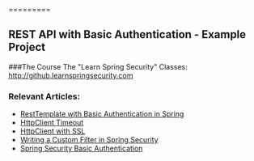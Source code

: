 =========

## REST API with Basic Authentication - Example Project

###The Course
The "Learn Spring Security" Classes: http://github.learnspringsecurity.com

### Relevant Articles: 
- [RestTemplate with Basic Authentication in Spring](http://www.baeldung.com/2012/04/16/how-to-use-resttemplate-with-basic-authentication-in-spring-3-1)
- [HttpClient Timeout](http://www.baeldung.com/httpclient-timeout)
- [HttpClient with SSL](http://www.baeldung.com/httpclient-ssl)
- [Writing a Custom Filter in Spring Security](http://www.baeldung.com/spring-security-custom-filter)
- [Spring Security Basic Authentication](http://www.baeldung.com/spring-security-basic-authentication)